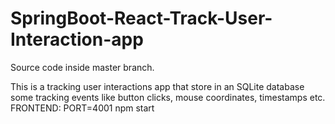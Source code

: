 # SpringBoot-React-Track-User-Interaction-app
Source code inside master branch.

This is a tracking user interactions app that store in an SQLite database some tracking events like button clicks, mouse coordinates, timestamps etc.
FRONTEND: PORT=4001 npm start
